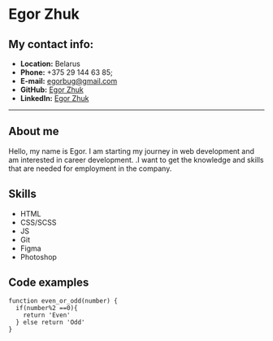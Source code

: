 # Egor Zhuk

## My contact info:

- **Location:** Belarus
- **Phone:** +375 29 144 63 85;
- **E-mail:** [egorbug@gmail.com](mailto:egorbug@gmail.com)
- **GitHub:** [Egor Zhuk](https://github.com/EgorZhuk)
- **LinkedIn:** [Egor Zhuk](https://www.linkedin.com/in/egor-zhuk-4446b5183/)

---

## About me

Hello, my name is Egor. I am starting my journey in web development and am interested in career development. .I want to get the knowledge and skills that are needed for employment in the company.

## Skills

- HTML
- CSS/SCSS
- JS
- Git
- Figma
- Photoshop

## Code examples

```
function even_or_odd(number) {
  if(number%2 ==0){
    return 'Even'
  } else return 'Odd'
}
```
